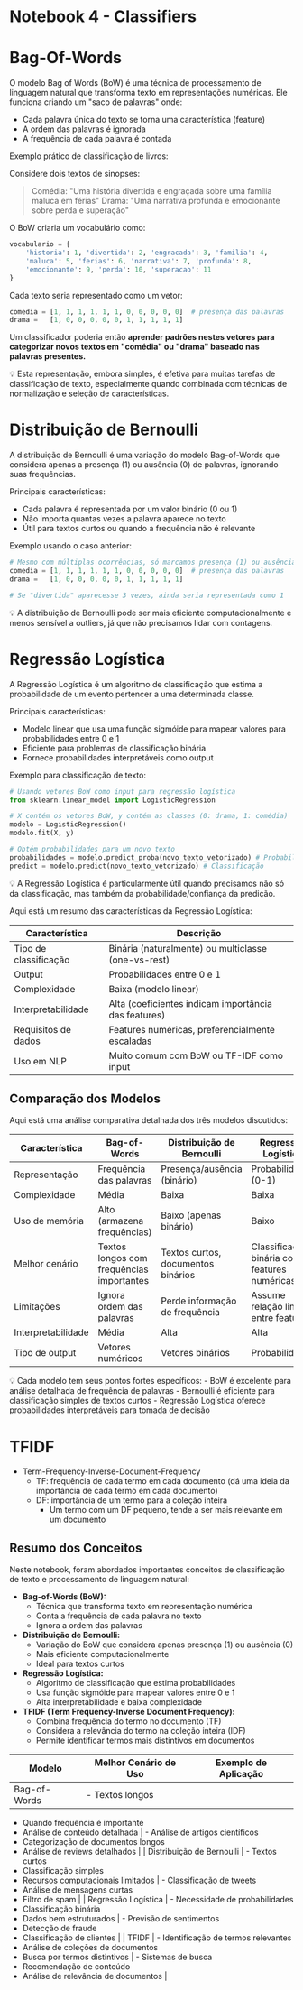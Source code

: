 # Notebook 4 - Classifiers

# Bag-Of-Words

O modelo Bag of Words (BoW) é uma técnica de processamento de linguagem natural que transforma texto em representações numéricas. Ele funciona criando um "saco de palavras" onde:

- Cada palavra única do texto se torna uma característica (feature)
- A ordem das palavras é ignorada
- A frequência de cada palavra é contada

Exemplo prático de classificação de livros:

Considere dois textos de sinopses:

> Comédia: "Uma história divertida e engraçada sobre uma família maluca em férias"
Drama: "Uma narrativa profunda e emocionante sobre perda e superação"
> 

O BoW criaria um vocabulário como:

```python
vocabulario = {
    'historia': 1, 'divertida': 2, 'engracada': 3, 'familia': 4, 
    'maluca': 5, 'ferias': 6, 'narrativa': 7, 'profunda': 8,
    'emocionante': 9, 'perda': 10, 'superacao': 11
}

```

Cada texto seria representado como um vetor:

```python
comedia = [1, 1, 1, 1, 1, 1, 0, 0, 0, 0, 0]  # presença das palavras
drama =   [1, 0, 0, 0, 0, 0, 1, 1, 1, 1, 1]

```

Um classificador poderia então **aprender padrões nestes vetores para categorizar novos textos em "comédia" ou "drama" baseado nas palavras presentes.**

<aside>
💡 Esta representação, embora simples, é efetiva para muitas tarefas de classificação de texto, especialmente quando combinada com técnicas de normalização e seleção de características.

</aside>

# Distribuição de Bernoulli

A distribuição de Bernoulli é uma variação do modelo Bag-of-Words que considera apenas a presença (1) ou ausência (0) de palavras, ignorando suas frequências.

Principais características:

- Cada palavra é representada por um valor binário (0 ou 1)
- Não importa quantas vezes a palavra aparece no texto
- Útil para textos curtos ou quando a frequência não é relevante

Exemplo usando o caso anterior:

```python
# Mesmo com múltiplas ocorrências, só marcamos presença (1) ou ausência (0)
comedia = [1, 1, 1, 1, 1, 1, 0, 0, 0, 0, 0]  # presença das palavras
drama =   [1, 0, 0, 0, 0, 0, 1, 1, 1, 1, 1]

# Se "divertida" aparecesse 3 vezes, ainda seria representada como 1

```

<aside>
💡 A distribuição de Bernoulli pode ser mais eficiente computacionalmente e menos sensível a outliers, já que não precisamos lidar com contagens.

</aside>

# Regressão Logística

A Regressão Logística é um algoritmo de classificação que estima a probabilidade de um evento pertencer a uma determinada classe.

Principais características:

- Modelo linear que usa uma função sigmóide para mapear valores para probabilidades entre 0 e 1
- Eficiente para problemas de classificação binária
- Fornece probabilidades interpretáveis como output

Exemplo para classificação de texto:

```python
# Usando vetores BoW como input para regressão logística
from sklearn.linear_model import LogisticRegression

# X contém os vetores BoW, y contém as classes (0: drama, 1: comédia)
modelo = LogisticRegression()
modelo.fit(X, y)

# Obtém probabilidades para um novo texto
probabilidades = modelo.predict_proba(novo_texto_vetorizado) # Probabilidades
predict = modelo.predict(novo_texto_vetorizado) # Classificação
```

<aside>
💡 A Regressão Logística é particularmente útil quando precisamos não só da classificação, mas também da probabilidade/confiança da predição.

</aside>

Aqui está um resumo das características da Regressão Logística:

| **Característica** | **Descrição** |
| --- | --- |
| Tipo de classificação | Binária (naturalmente) ou multiclasse (one-vs-rest) |
| Output | Probabilidades entre 0 e 1 |
| Complexidade | Baixa (modelo linear) |
| Interpretabilidade | Alta (coeficientes indicam importância das features) |
| Requisitos de dados | Features numéricas, preferencialmente escaladas |
| Uso em NLP | Muito comum com BoW ou TF-IDF como input |

## Comparação dos Modelos

Aqui está uma análise comparativa detalhada dos três modelos discutidos:

| **Característica** | **Bag-of-Words** | **Distribuição de Bernoulli** | **Regressão Logística** |
| --- | --- | --- | --- |
| Representação | Frequência das palavras | Presença/ausência (binário) | Probabilidades (0-1) |
| Complexidade | Média | Baixa | Baixa |
| Uso de memória | Alto (armazena frequências) | Baixo (apenas binário) | Baixo |
| Melhor cenário | Textos longos com frequências importantes | Textos curtos, documentos binários | Classificação binária com features numéricas |
| Limitações | Ignora ordem das palavras | Perde informação de frequência | Assume relação linear entre features |
| Interpretabilidade | Média | Alta | Alta |
| Tipo de output | Vetores numéricos | Vetores binários | Probabilidades |

<aside>
💡 Cada modelo tem seus pontos fortes específicos:
- BoW é excelente para análise detalhada de frequência de palavras
- Bernoulli é eficiente para classificação simples de textos curtos
- Regressão Logística oferece probabilidades interpretáveis para tomada de decisão

</aside>

# TFIDF

- Term-Frequency-Inverse-Document-Frequency
    - TF: frequência de cada termo em cada documento (dá uma ideia da importância de cada termo em cada documento)
    - DF: importância de um termo para a coleção inteira
        - Um termo com um DF pequeno, tende a ser mais relevante em um documento

## Resumo dos Conceitos

Neste notebook, foram abordados importantes conceitos de classificação de texto e processamento de linguagem natural:

- **Bag-of-Words (BoW):**
    - Técnica que transforma texto em representação numérica
    - Conta a frequência de cada palavra no texto
    - Ignora a ordem das palavras
- **Distribuição de Bernoulli:**
    - Variação do BoW que considera apenas presença (1) ou ausência (0)
    - Mais eficiente computacionalmente
    - Ideal para textos curtos
- **Regressão Logística:**
    - Algoritmo de classificação que estima probabilidades
    - Usa função sigmóide para mapear valores entre 0 e 1
    - Alta interpretabilidade e baixa complexidade
- **TFIDF (Term Frequency-Inverse Document Frequency):**
    - Combina frequência do termo no documento (TF)
    - Considera a relevância do termo na coleção inteira (IDF)
    - Permite identificar termos mais distintivos em documentos

| **Modelo** | **Melhor Cenário de Uso** | **Exemplo de Aplicação** |
| --- | --- | --- |
| Bag-of-Words | - Textos longos
- Quando frequência é importante
- Análise de conteúdo detalhada | - Análise de artigos científicos
- Categorização de documentos longos
- Análise de reviews detalhados |
| Distribuição de Bernoulli | - Textos curtos
- Classificação simples
- Recursos computacionais limitados | - Classificação de tweets
- Análise de mensagens curtas
- Filtro de spam |
| Regressão Logística | - Necessidade de probabilidades
- Classificação binária
- Dados bem estruturados | - Previsão de sentimentos
- Detecção de fraude
- Classificação de clientes |
| TFIDF | - Identificação de termos relevantes
- Análise de coleções de documentos
- Busca por termos distintivos | - Sistemas de busca
- Recomendação de conteúdo
- Análise de relevância de documentos |